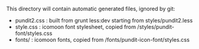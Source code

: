 This directory will contain automatic generated files, ignored by git:
- pundit2.css : built from grunt less:dev starting from styles/pundit2.less
- style.css   : icomoon font stylesheet, copied from /styles/pundit-font/styles.css
- fonts/      : icomoon fonts, copied from /fonts/pundit-icon-font/styles.css